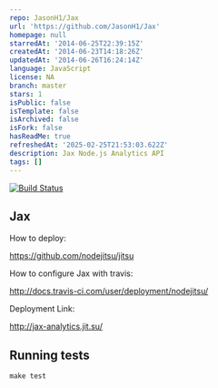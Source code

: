 ```yaml
---
repo: JasonH1/Jax
url: 'https://github.com/JasonH1/Jax'
homepage: null
starredAt: '2014-06-25T22:39:15Z'
createdAt: '2014-06-23T14:18:26Z'
updatedAt: '2014-06-26T16:24:14Z'
language: JavaScript
license: NA
branch: master
stars: 1
isPublic: false
isTemplate: false
isArchived: false
isFork: false
hasReadMe: true
refreshedAt: '2025-02-25T21:53:03.622Z'
description: Jax Node.js Analytics API
tags: []
---
```


[![Build Status](https://magnum.travis-ci.com/JasonH1/Jax.svg?token=Jno5ovKnf5MqsgGCvFyw&branch=master)](https://magnum.travis-ci.com/JasonH1/Jax)

Jax
---

How to deploy:

https://github.com/nodejitsu/jitsu

How to configure Jax with travis:

http://docs.travis-ci.com/user/deployment/nodejitsu/

Deployment Link:

http://jax-analytics.jit.su/

Running tests
-------------

    make test
